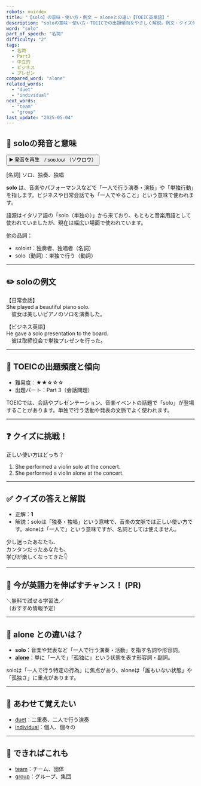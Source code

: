 ```yaml
---
robots: noindex
title: "【solo】の意味・使い方・例文 ― aloneとの違い【TOEIC英単語】"
description: "soloの意味・使い方・TOEICでの出題傾向をやさしく解説。例文・クイズ付きでaloneとの違いもわかりやすく学べます。"
word: "solo"
part_of_speech: "名詞"
difficulty: "2"
tags:
  - 名詞
  - Part3
  - 中立的
  - ビジネス
  - プレゼン
compared_word: "alone"
related_words:
  - "duet"
  - "individual"
next_words:
  - "team"
  - "group"
last_update: "2025-05-04"
---
```


## 🔰 soloの発音と意味

<button class="play-audio" onclick="playTTS('solo')">
  <span class="play-audio-main">
    ▶️ 発音を再生　/ˈsoʊ.loʊ/
  </span>
  <span class="play-audio-sub">
    （ソウロウ）
  </span>
</button>

[名詞] ソロ、独奏、独唱

**solo** は、音楽やパフォーマンスなどで「一人で行う演奏・演技」や「単独行動」を指します。ビジネスや日常会話でも「一人でやること」という意味で使われます。

語源はイタリア語の「solo（単独の）」から来ており、もともと音楽用語として使われていましたが、現在は幅広い場面で使われています。

他の品詞：  
- soloist：独奏者、独唱者（名詞）
- solo（動詞）：単独で行う（動詞）

---

## ✏️ soloの例文

【日常会話】  
She played a beautiful piano solo.  
　彼女は美しいピアノのソロを演奏した。

【ビジネス英語】  
He gave a solo presentation to the board.  
　彼は取締役会で単独プレゼンを行った。

---

## 🎯 TOEICの出題頻度と傾向

- 難易度：★★☆☆☆
- 出題パート：Part 3（会話問題）

TOEICでは、会話やプレゼンテーション、音楽イベントの話題で「solo」が登場することがあります。単独で行う活動や発表の文脈でよく使われます。

---

## ❓ クイズに挑戦！

正しい使い方はどっち？

1. She performed a violin solo at the concert.  
2. She performed a violin alone at the concert.

---

## ✅ クイズの答えと解説

- 正解：**1**
- 解説：soloは「独奏・独唱」という意味で、音楽の文脈では正しい使い方です。aloneは「一人で」という意味ですが、名詞としては使えません。

少し迷ったあなたも、  
カンタンだったあなたも、  
学びが楽しくなってきた👇️

---

## 🚀 今が英語力を伸ばすチャンス！ (PR)

<div class="info-center">
＼無料で試せる学習法／<br>  
（おすすめ情報予定）
</div>

---

## 🤔  alone との違いは？

- **solo**：音楽や発表など「一人で行う演奏・活動」を指す名詞や形容詞。
- **[alone](/word/alone)**：単に「一人で」「孤独に」という状態を表す形容詞・副詞。

soloは「一人で行う特定の行為」に焦点があり、aloneは「誰もいない状態」や「孤独さ」に重点があります。

---

## 🧩 あわせて覚えたい

- [duet](/word/duet)：二重奏、二人で行う演奏
- [individual](/word/individual)：個人、個々の

---

## 📖 できればこれも

- [team](/word/team)：チーム、団体
- [group](/word/group)：グループ、集団

<!-- cvid: aid43_bid02 -->
